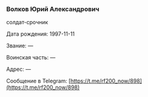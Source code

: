 ### Волков Юрий Александрович

солдат-срочник

Дата рождения: 1997-11-11

Звание: —

Воинская часть: —

Адрес: —

Сообщение в Telegram: [https://t.me/rf200_now/898](https://t.me/rf200_now/898)
